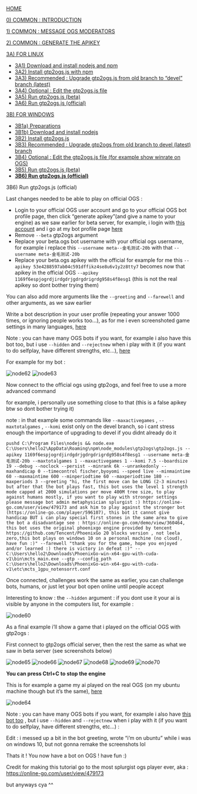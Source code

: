 [HOME](https://github.com/wonderingabout/gtp2ogs-tutorial)

[0) COMMON : INTRODUCTION](/docs/0-common-introduction.md)

[1) COMMON : MESSAGE OGS MODERATORS](/docs/1-common-message-ogs-moderators.md)

[2) COMMON : GENERATE THE APIKEY](/docs/2-common-generate-the-apikey.md)

[3A) FOR LINUX](/docs/3A0-FOR-LINUX.md)
  - [3A1) Download and install nodejs and npm](/docs/3A1-linux-download-install-nodejs.md)
  - [3A2) Install gtp2ogs.js with npm](/docs/3A2-linux-install-gt2ogs-js-with-npm.md)
  - [3A3) Recommended : Upgrade gtp2ogs.js from old branch to “devel” branch (latest)](/docs/3A3-linux-optional-upgrade-to-devel.md)
  - [3A4) Optional : Edit the gtp2ogs.js file](3A4-linux-optional-edit-gtp2ogs-js-file.md)
  - [3A5) Run gtp2ogs.js (beta)](/docs/3A5-linux-run-gtp2ogs-js-beta.md)
  - [3A6) Run gtp2ogs.js (official)](/docs/3A6-linux-run-gtp2ogs-js-beta.md)


[3B) FOR WINDOWS](/docs/3B0-FOR-WINDOWS.md)

  - [3B1a) Preparations](/docs/3B1a-windows-preparations.md)
  - [3B1b) Download and install nodejs](/docs/3B1b-windows-download-install-nodejs.md)
  - [3B2) Install gtp2ogs.js](/docs/3B2-windows-install-gt2ogs-js-with-npm.md)
  - [3B3) Recommended : Upgrade gtp2ogs from old branch to devel (latest) branch](/docs/3B3-windows-optional-upgrade-to-devel.md)
  - [3B4) Optional : Edit the gtp2ogs.js file (for example show winrate on OGS)](/docs/3B4-windows-optional-edit-gtp2ogs-js-file.md)
  - [3B5) Run gtp2ogs.js (beta)](/docs/3B5-windows-run-gtp2ogs-js-beta.md)
  - [**3B6) Run gtp2ogs.js (official)**](/docs/3B6-windows-run-gtp2ogs-js-beta.md)

3B6) Run gtp2ogs.js (official)

Last changes needed to be able to play on official OGS : 
- Login to your official OGS user account and go to your official 
OGS bot profile page, then click “generate apikey”(and give a name 
to your engine) as we saw earlier for beta server, for example, i 
login with [this account](https://online-go.com/user/view/479173) 
and i go at my bot profile page 
[here](https://online-go.com/player/592558/)
- Remove  `--beta` gtp2ogs argument
- Replace your beta.ogs bot username with your official ogs 
username, for example i replace this `--username meta--金毛测试-20b` 
with that `--username meta-金毛测试-20b`
- Replace your beta.ogs apikey with the official  for example 
for me this `--apikey 53e4288597ab04c591dffikz4se8u6v1y2z8tty7` 
becomes now that apikey in the official OGS 
`--apikey 1169f6espjogrdjirdgdrjgdrgdrigrdg958s4f8esg1` (this 
is not the real apikey so dont bother trying them)

You can also add more arguments like the `--greeting` and 
`--farewell` and other arguments, as we saw earlier

Write a bot description in your user profile (repeating your 
answer 1000 times, or ignoring people works too…), as for me i 
even screenshoted game settings in many languages, 
[here](https://online-go.com/player/592558/)

Note : you can have many OGS bots if you want, for example i also 
have this bot too, but i use `--hidden` and `--rejectnew` 
when i play with it (if you want to do selfplay, have different 
strengths, etc…), [here](https://online-go.com/player/596107/)

For example for my bot :

![node62](https://github.com/wonderingabout/gtp2ogs-tutorial/blob/master/pictures/node62.png?raw=true)
![node63](https://github.com/wonderingabout/gtp2ogs-tutorial/blob/master/pictures/node63.png?raw=true)

Now connect to the official ogs using gtp2ogs, and feel free 
to use a more advanced command

for example, i personally use something close to that (this 
is a false apikey btw so dont bother trying it)

note : in that example some commands like `--maxactivegames` , 
`--maxtotalgames` , `--komi` exist only on the devel branch, so 
i cant stress enough the importance of upgrading to devel if you 
didnt already do it

```
pushd C:\Program Files\nodejs && node.exe C:\Users\hello2\AppData\Roaming\npm\node_modules\gtp2ogs\gtp2ogs.js --apikey 1169f6espjogrdjirdgdrjgdrgdrigrdg958s4f8esg1 --username meta-金毛测试-20b --maxtotalgames 1 --maxactivegames 1 --komi 7.5 --boardsize 19 --debug --noclock --persist --minrank 6k --unrankedonly --maxhandicap 0 --timecontrol fischer,byoyomi --speed live --minmaintime 60 --maxmaintime 600 --minperiodtime 60 --maxperiodtime 180 --maxperiods 3 --greeting "hi, the first move can be LONG (2-3 minutes) but after that the bot plays fast, this bot uses the level 1 strength mode capped at 2000 simulations per move 400M tree size, to play against humans mostly, if you want to play with stronger settings please message bot admin metaphysician splurgist :) https://online-go.com/user/view/479173 and ask him to play against the stronger bot (https://online-go.com/player/596107), this bot it cannot give handicap BUT i can play special first stones in the same area to give the bot a disadvantage see : https://online-go.com/demo/view/360464, this bot uses the original phoenixgo engine provided by tencent https://github.com/Tencent/PhoenixGo 20 blocks version , not leela zero,this bot plays on windows 10 on a personal machine (no cloud), have fun :)" --farewell "thank you for the game, hope you enjoyed and/or learned :) there is victory in defeat :)" -- C:\Users\hello2\Downloads\PhoenixGo-win-x64-gpu-with-cuda-v1\bin\mcts_main.exe --gtp --config_path C:\Users\hello2\Downloads\PhoenixGo-win-x64-gpu-with-cuda-v1\etc\mcts_1gpu_notensorrt.conf
``` 

Once connected, challenges work the same as earlier, you can 
challenge bots, humans, or just let your bot open online until 
people accept

Interesting to know : 
the `--hidden` argument : if you dont use it your ai is visible 
by anyone in the computers list, for example :

![node60](https://github.com/wonderingabout/gtp2ogs-tutorial/blob/master/pictures/node60.png?raw=true)

As a final example i’ll show a game that i played on the 
official OGS with gtp2ogs :

First connect to gtp2ogs official server, then the rest the 
same as what we saw in beta server (see screenshots below)

![node65](https://github.com/wonderingabout/gtp2ogs-tutorial/blob/master/pictures/node65.PNG?raw=true)
![node66](https://github.com/wonderingabout/gtp2ogs-tutorial/blob/master/pictures/node66.PNG?raw=true)
![node67](https://github.com/wonderingabout/gtp2ogs-tutorial/blob/master/pictures/node67.PNG?raw=true)
![node68](https://github.com/wonderingabout/gtp2ogs-tutorial/blob/master/pictures/node68.PNG?raw=true)
![node69](https://github.com/wonderingabout/gtp2ogs-tutorial/blob/master/pictures/node69.PNG?raw=true)
![node70](https://github.com/wonderingabout/gtp2ogs-tutorial/blob/master/pictures/node70.PNG?raw=true)

**You can press Ctrl+C to stop the engine**

This is for example a game my ai played on the real OGS (on my 
ubuntu machine though but it’s the same), 
[here](https://online-go.com/game/15744012)

![node64](https://github.com/wonderingabout/gtp2ogs-tutorial/blob/master/pictures/node64.png?raw=true)

Note : you can have many OGS bots if you want, for example i also 
have [this bot too](https://online-go.com/player/596107/) , but i 
use `--hidden` and `--rejectnew` when i play with it (if you want 
to do selfplay, have different strengths, etc…) : 

Edit : i messed up a bit in the bot greeting, wrote “i’m on ubuntu” 
while i was on windows 10, but not gonna remake the screenshots lol

Thats it ! You now have a bot on OGS ! have fun :)

Credit for making this tutorial go to the most splurgist ogs player ever, aka :
https://online-go.com/user/view/479173 

but anyways cya ^^
